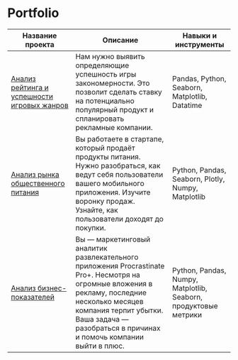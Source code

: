 # Portfolio
|   Название проекта      |    Описание          |     Навыки и инструменты       |       
| ----------------------  |  ------------------- |  ----------------------------  |
|   [Анализ рейтинга и успешности игровых жанров](https://github.com/AsyaMal25/Portfolio/blob/1efb8a4514f6b474e1f957b2cb53565c5672ecf8/Proejct1/Sborny%20Project%201.ipynb)   |           Нам нужно выявить определяющие успешность игры закономерности. Это позволит сделать ставку на потенциально популярный продукт и спланировать рекламные компании.  |   Pandas, Python, Seaborn, Matplotlib, Datatime     |                     
|   [Анализ рынка общественного питания](https://github.com/AsyaMal25/Portfolio/blob/707682067e1f35d4a8e99b63aae6e4be1b89faed/%D0%9F%D1%80%D0%BE%D0%B5%D0%BA%D1%82%202/Sborny%20Project%202.ipynb)   |   Вы работаете в стартапе, который продаёт продукты питания. Нужно разобраться, как ведут себя пользователи вашего мобильного приложения. Изучите воронку продаж. Узнайте, как пользователи доходят до покупки.   | Python, Pandas, Seaborn, Plotly, Numpy, Matplotlib   |    
|   [Анализ бизнес-показателей](https://github.com/AsyaMal25/Portfolio/blob/6d16a5758ded8252468742979507156bbb993a0d/%D0%9F%D1%80%D0%BE%D0%B5%D0%BA%D1%82%203/Analysis%20of%20business%20indicators.ipynb)    |    Вы — маркетинговый аналитик развлекательного приложения Procrastinate Pro+. Несмотря на огромные вложения в рекламу, последние несколько месяцев компания терпит убытки. Ваша задача — разобраться в причинах и помочь компании выйти в плюс.    |     Python, Pandas, Numpy, Matplotlib, Seaborn, продуктовые метрики     |












